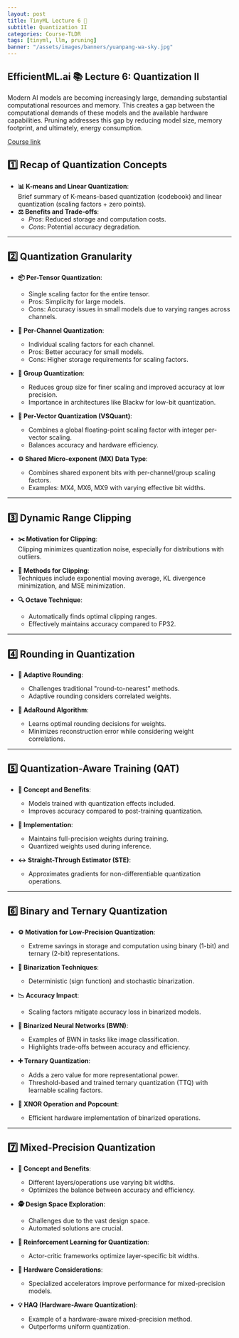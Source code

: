 ```yaml
---
layout: post
title: TinyML Lecture 6 🚀
subtitle: Quantization II
categories: Course-TLDR
tags: [tinyml, llm, pruning]
banner: "/assets/images/banners/yuanpang-wa-sky.jpg"
---
```



## EfficientML.ai 📚 Lecture 6: Quantization II

Modern AI models are becoming increasingly large, demanding substantial computational resources and memory. This creates a gap between the computational demands of these models and the available hardware capabilities. Pruning addresses this gap by reducing model size, memory footprint, and ultimately, energy consumption.

[Course link](https://hanlab.mit.edu/courses/2024-fall-65940)


## 1️⃣ Recap of Quantization Concepts
- **📊 K-means and Linear Quantization**:  
  Brief summary of K-means-based quantization (codebook) and linear quantization (scaling factors + zero points).  
- **⚖️ Benefits and Trade-offs**:  
  - *Pros*: Reduced storage and computation costs.  
  - *Cons*: Potential accuracy degradation.

---

## 2️⃣ Quantization Granularity
- **📦 Per-Tensor Quantization**:  
  - Single scaling factor for the entire tensor.  
  - Pros: Simplicity for large models.  
  - Cons: Accuracy issues in small models due to varying ranges across channels.  

- **🧱 Per-Channel Quantization**:  
  - Individual scaling factors for each channel.  
  - Pros: Better accuracy for small models.  
  - Cons: Higher storage requirements for scaling factors.  

- **👥 Group Quantization**:  
  - Reduces group size for finer scaling and improved accuracy at low precision.  
  - Importance in architectures like Blackw for low-bit quantization.

- **📐 Per-Vector Quantization (VSQuant)**:  
  - Combines a global floating-point scaling factor with integer per-vector scaling.  
  - Balances accuracy and hardware efficiency.

- **⚙️ Shared Micro-exponent (MX) Data Type**:  
  - Combines shared exponent bits with per-channel/group scaling factors.  
  - Examples: MX4, MX6, MX9 with varying effective bit widths.

---

## 3️⃣ Dynamic Range Clipping
- **✂️ Motivation for Clipping**:  
  Clipping minimizes quantization noise, especially for distributions with outliers.  

- **📐 Methods for Clipping**:  
  Techniques include exponential moving average, KL divergence minimization, and MSE minimization.  

- **🔍 Octave Technique**:  
  - Automatically finds optimal clipping ranges.  
  - Effectively maintains accuracy compared to FP32.

---

## 4️⃣ Rounding in Quantization
- **🔄 Adaptive Rounding**:  
  - Challenges traditional "round-to-nearest" methods.  
  - Adaptive rounding considers correlated weights.  

- **🧠 AdaRound Algorithm**:  
  - Learns optimal rounding decisions for weights.  
  - Minimizes reconstruction error while considering weight correlations.

---

## 5️⃣ Quantization-Aware Training (QAT)
- **🎯 Concept and Benefits**:  
  - Models trained with quantization effects included.  
  - Improves accuracy compared to post-training quantization.  

- **🔧 Implementation**:  
  - Maintains full-precision weights during training.  
  - Quantized weights used during inference.  

- **↔️ Straight-Through Estimator (STE)**:  
  - Approximates gradients for non-differentiable quantization operations.

---

## 6️⃣ Binary and Ternary Quantization
- **⚙️ Motivation for Low-Precision Quantization**:  
  - Extreme savings in storage and computation using binary (1-bit) and ternary (2-bit) representations.  

- **🔢 Binarization Techniques**:  
  - Deterministic (sign function) and stochastic binarization.  

- **📉 Accuracy Impact**:  
  - Scaling factors mitigate accuracy loss in binarized models.  

- **🤖 Binarized Neural Networks (BWN)**:  
  - Examples of BWN in tasks like image classification.  
  - Highlights trade-offs between accuracy and efficiency.  

- **➕ Ternary Quantization**:  
  - Adds a zero value for more representational power.  
  - Threshold-based and trained ternary quantization (TTQ) with learnable scaling factors.

- **🔧 XNOR Operation and Popcount**:  
  - Efficient hardware implementation of binarized operations.

---

## 7️⃣ Mixed-Precision Quantization
- **🌈 Concept and Benefits**:  
  - Different layers/operations use varying bit widths.  
  - Optimizes the balance between accuracy and efficiency.  

- **🕵️ Design Space Exploration**:  
  - Challenges due to the vast design space.  
  - Automated solutions are crucial.  

- **🤖 Reinforcement Learning for Quantization**:  
  - Actor-critic frameworks optimize layer-specific bit widths.  

- **🔧 Hardware Considerations**:  
  - Specialized accelerators improve performance for mixed-precision models.  

- **💡 HAQ (Hardware-Aware Quantization)**:  
  - Example of a hardware-aware mixed-precision method.  
  - Outperforms uniform quantization.

